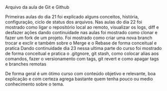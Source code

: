 

Arquivo da aula de Git e Github

Primeiras aulas do dia 21 foi explicado alguns conceitos, história, configuração, ciclo de status dos arquivos. 
Nas aulas do dia 22 foi mostrado como ligar o repositório local ao remoto, visualizar os logs, diff e desfazer ações
dando continuidade nas aulas foi mostrado como clonar e fazer um fork de um projeto.
Foi mostrado como criar uma nova branch trocar e exclir e também sobre o Merge e o Rebase de forma conceitual e pratica
Dando continuidade dia 23 nessa ultima parte do curso foi mostrado de forma conceitual e pratica o .gitgnore, git stash,
como colocar alias aos comandos, fazer o versionamento com tags, git revert e como apagar tags e branches remotas 

De forma geral é um ótimo curso com conteúdo objetivo e relevante, boa explicação 
e com certeza agrega bastante quem tenha pouco ou medio conhecimento sobre o tema.

